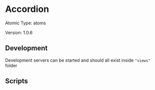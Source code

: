 # Accordion

Atomic Type: atoms

Version: 1.0.6

## Development

Development servers can be started and should all exist inside `"views"` folder

## Scripts
